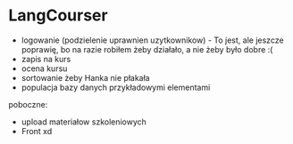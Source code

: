 # LangCourser
- logowanie (podzielenie uprawnien uzytkownikow) - To jest, ale jeszcze poprawię, bo na razie robiłem żeby działało,
  a nie żeby było dobre :(
- zapis na kurs
- ocena kursu
- sortowanie żeby Hanka nie płakała
- populacja bazy danych przykładowymi elementami

poboczne:
- upload materiałow szkoleniowych
- Front xd
